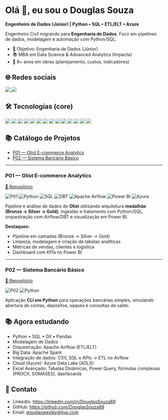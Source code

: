 # Olá 👋, eu sou o Douglas Souza

**Engenheiro de Dados (Júnior) | Python • SQL • ETL/ELT • Azure**

Engenheiro Civil migrando para **Engenharia de Dados**. Foco em pipelines de dados, modelagem e automação com Python/SQL.

- 🎯 Objetivo: Engenharia de Dados (Júnior)
- 📚 MBA em Data Science & Advanced Analytics (Impacta)
- 🧱 8+ anos em obras (planejamento, custos, indicadores)

## 🌐 Redes sociais
<p align="left">
  <a href="https://linkedin.com/in/DouglasSouza89" target="_blank">
    <img src="https://img.shields.io/badge/LinkedIn-0A66C2?style=for-the-badge&logo=linkedin&logoColor=white"/>
  </a>
  <a href="mailto:douglaswesley@live.com">
    <img src="https://img.shields.io/badge/Email-D14836?style=for-the-badge&logo=gmail&logoColor=white"/>
  </a>
</p>

## 🛠️ Tecnologias (core)
<p align="left">
  <img src="https://img.shields.io/badge/Python-3776AB?style=for-the-badge&logo=python&logoColor=white"/>
  <img src="https://img.shields.io/badge/SQL%20Server-CC2927?style=for-the-badge&logo=microsoftsqlserver&logoColor=white"/>
  <img src="https://img.shields.io/badge/MySQL-4479A1?style=for-the-badge&logo=mysql&logoColor=white"/>
  <img src="https://img.shields.io/badge/PostgreSQL-4169E1?style=for-the-badge&logo=postgresql&logoColor=white"/>
  <img src="https://img.shields.io/badge/Azure-0078D4?style=for-the-badge&logo=microsoftazure&logoColor=white"/>
  <img src="https://img.shields.io/badge/Apache%20Airflow-017CEE?style=for-the-badge&logo=apacheairflow&logoColor=white"/>
  <img src="https://img.shields.io/badge/Apache%20Spark-E25A1C?style=for-the-badge&logo=apachespark&logoColor=white"/>
  <img src="https://img.shields.io/badge/Databricks-FF3621?style=for-the-badge&logo=databricks&logoColor=white"/>
  <img src="https://img.shields.io/badge/dbt-FF694B?style=for-the-badge&logo=dbt&logoColor=white"/>
  <img src="https://img.shields.io/badge/Apache%20Kafka-231F20?style=for-the-badge&logo=apachekafka&logoColor=white"/>
  <img src="https://img.shields.io/badge/Docker-2496ED?style=for-the-badge&logo=docker&logoColor=white"/>
  <img src="https://img.shields.io/badge/Git-F05032?style=for-the-badge&logo=git&logoColor=white"/>
  <img src="https://img.shields.io/badge/VS%20Code-007ACC?style=for-the-badge&logo=visualstudiocode&logoColor=white"/>
  <img src="https://img.shields.io/badge/Power%20BI-F2C811?style=for-the-badge&logo=powerbi&logoColor=black"/>

</p>

## 📚 Catálogo de Projetos

- [P01 — Olist E-commerce Analytics](#p01-olist-e-commerce-analytics)
- [P02 — Sistema Bancário Básico](#p02-sistema-bancário-básico)

---

### P01 — Olist E-commerce Analytics  
[🔗 Repositório](https://github.com/DouglasSouza89/olist-ecommerce-analytics)

![P01](https://img.shields.io/badge/ID-P01-222)
![Python](https://img.shields.io/badge/Python-3776AB?logo=python&logoColor=white)
![SQL](https://img.shields.io/badge/SQL-CC2927?logo=databricks&logoColor=white)
![DBT](https://img.shields.io/badge/DBT-FF694B?logo=dbt&logoColor=white)
![Apache Airflow](https://img.shields.io/badge/Apache%20Airflow-017CEE?logo=apacheairflow&logoColor=white)
![Power BI](https://img.shields.io/badge/Power%20BI-F2C811?logo=powerbi&logoColor=black)
![Azure](https://img.shields.io/badge/Azure-0078D4?logo=microsoftazure&logoColor=white)

Pipeline e análise de dados do **Olist** utilizando arquitetura **medalhão (Bronze → Silver → Gold)**, ingestão e tratamento com Python/SQL, orquestração com Airflow/DBT e visualização em Power BI.

**Destaques:**
- Pipeline em camadas (Bronze → Silver → Gold)  
- Limpeza, modelagem e criação de tabelas analíticas  
- Métricas de vendas, clientes e logística  
- Dashboard com KPIs no Power BI  

---

### P02 — Sistema Bancário Básico  
[🔗 Repositório](https://github.com/DouglasSouza89/sistema-bancario-basico)

![P02](https://img.shields.io/badge/ID-P02-222)
![Python](https://img.shields.io/badge/Python-3776AB?logo=python&logoColor=white)

Aplicação **CLI em Python** para operações bancárias simples, simulando abertura de contas, depósitos, saques e consultas de saldo.

## 📚 Agora estudando
- Python • SQL • Git • Pandas
- Modelagem de Dados
- Orquestração: Apache Airflow (ETL/ELT)
- Big Data: Apache Spark
- Integração de dados: CSV, SQL e APIs → ETL no Airflow
- Cloud (Azure): Azure Data Lake (ADLS)
- Excel Avançado: Tabelas Dinâmicas, Power Query, fórmulas complexas (PROCX, SOMASES), dashboards 
  



## 🔗 Contato
- LinkedIn: https://linkedin.com/in/DouglasSouza89  
- GitHub: https://github.com/DouglasSouza89  
- Email: douglaswesley@live.com
